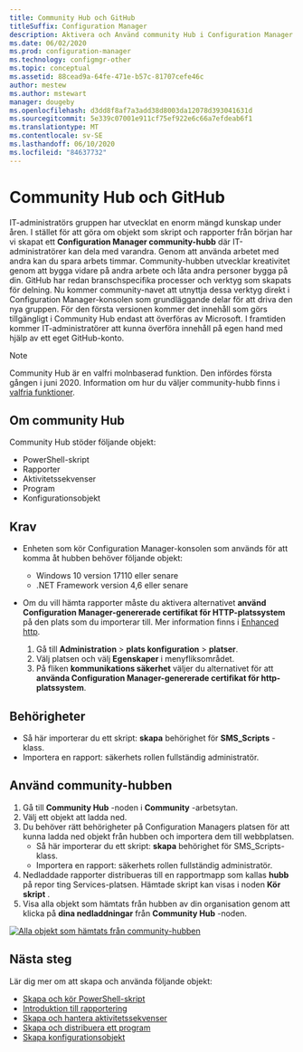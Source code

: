 ```yaml
---
title: Community Hub och GitHub
titleSuffix: Configuration Manager
description: Aktivera och Använd community Hub i Configuration Manager
ms.date: 06/02/2020
ms.prod: configuration-manager
ms.technology: configmgr-other
ms.topic: conceptual
ms.assetid: 88cead9a-64fe-471e-b57c-81707cefe46c
author: mestew
ms.author: mstewart
manager: dougeby
ms.openlocfilehash: d3dd8f8af7a3add38d8003da12078d393041631d
ms.sourcegitcommit: 5e339c07001e911cf75ef922e6c66a7efdeab6f1
ms.translationtype: MT
ms.contentlocale: sv-SE
ms.lasthandoff: 06/10/2020
ms.locfileid: "84637732"
---
```

# <a name="community-hub-and-github"></a>Community Hub och GitHub
<!--3555935, 3555936-->

IT-administratörs gruppen har utvecklat en enorm mängd kunskap under åren. I stället för att göra om objekt som skript och rapporter från början har vi skapat ett **Configuration Manager community-hubb** där IT-administratörer kan dela med varandra. Genom att använda arbetet med andra kan du spara arbets timmar. Community-hubben utvecklar kreativitet genom att bygga vidare på andra arbete och låta andra personer bygga på din. GitHub har redan branschspecifika processer och verktyg som skapats för delning. Nu kommer community-navet att utnyttja dessa verktyg direkt i Configuration Manager-konsolen som grundläggande delar för att driva den nya gruppen. För den första versionen kommer det innehåll som görs tillgängligt i Community Hub endast att överföras av Microsoft. I framtiden kommer IT-administratörer att kunna överföra innehåll på egen hand med hjälp av ett eget GitHub-konto.

> [!Note]  
> Community Hub är en valfri molnbaserad funktion. Den infördes första gången i juni 2020. Information om hur du väljer community-hubb finns i [valfria funktioner](install-in-console-updates.md#bkmk_options).

## <a name="about-community-hub"></a>Om community Hub

Community Hub stöder följande objekt:
- PowerShell-skript
- Rapporter
- Aktivitetssekvenser
- Program
- Konfigurationsobjekt  

## <a name="prerequisites"></a>Krav

- Enheten som kör Configuration Manager-konsolen som används för att komma åt hubben behöver följande objekt:
   - Windows 10 version 17110 eller senare
   - .NET Framework version 4,6 eller senare


- Om du vill hämta rapporter måste du aktivera alternativet **använd Configuration Manager-genererade certifikat för HTTP-platssystem** på den plats som du importerar till. Mer information finns i [Enhanced http](/sccm/core/plan-design/hierarchy/enhanced-http).
   1. Gå till **Administration**  >  **plats konfiguration**  >  **platser**.
   1. Välj platsen och välj **Egenskaper** i menyfliksområdet.
   1. På fliken **kommunikations säkerhet** väljer du alternativet för att **använda Configuration Manager-genererade certifikat för http-platssystem**.

## <a name="permissions"></a>Behörigheter

- Så här importerar du ett skript: **skapa** behörighet för **SMS_Scripts** -klass.
- Importera en rapport: säkerhets rollen fullständig administratör.


## <a name="use-the-community-hub"></a>Använd community-hubben

1. Gå till **Community Hub** -noden i **Community** -arbetsytan.
1. Välj ett objekt att ladda ned.
1. Du behöver rätt behörigheter på Configuration Managers platsen för att kunna ladda ned objekt från hubben och importera dem till webbplatsen.
    - Så här importerar du ett skript: **skapa** behörighet för SMS_Scripts-klass.
    - Importera en rapport: säkerhets rollen fullständig administratör.
1. Nedladdade rapporter distribueras till en rapportmapp som kallas **hubb** på repor ting Services-platsen. Hämtade skript kan visas i noden **Kör skript** .
1. Visa alla objekt som hämtats från hubben av din organisation genom att klicka på **dina nedladdningar** från **Community Hub** -noden.

[![Alla objekt som hämtats från community-hubben](./media/3555935-community-hub-downloads.png)](./media/3555935-community-hub-downloads.png#lightbox)


## <a name="next-steps"></a>Nästa steg

Lär dig mer om att skapa och använda följande objekt:

- [Skapa och kör PowerShell-skript](../../../apps/deploy-use/create-deploy-scripts.md)
- [Introduktion till rapportering](introduction-to-reporting.md)
- [Skapa och hantera aktivitetssekvenser](../../../osd/deploy-use/manage-task-sequences-to-automate-tasks.md)
- [Skapa och distribuera ett program](../../../apps/get-started/create-and-deploy-an-application.md)
- [Skapa konfigurationsobjekt](../../../compliance/deploy-use/create-configuration-items.md)